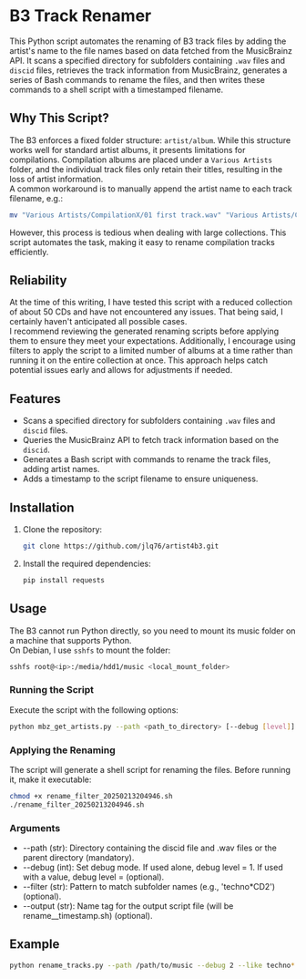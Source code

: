 # B3 Track Renamer
This Python script automates the renaming of B3 track files by adding the artist's name to the file names based on data fetched from the MusicBrainz API. 
It scans a specified directory for subfolders containing `.wav` files and `discid` files, retrieves the track information from MusicBrainz, 
generates a series of Bash commands to rename the files, and then writes these commands to a shell script with a timestamped filename. 

## Why This Script?  
The B3 enforces a fixed folder structure: `artist/album`. 
While this structure works well for standard artist albums, it presents limitations for compilations. 
Compilation albums are placed under a `Various Artists` folder, and the individual track files only retain their titles, resulting in the loss of artist information.  
A common workaround is to manually append the artist name to each track filename, e.g.:  
```sh
mv "Various Artists/CompilationX/01 first track.wav" "Various Artists/CompilationX/01 first track [artist name].wav"
```
However, this process is tedious when dealing with large collections. 
This script automates the task, making it easy to rename compilation tracks efficiently.  

## Reliability  
At the time of this writing, I have tested this script with a reduced collection of about 50 CDs and have not encountered any issues. 
That being said, I certainly haven't anticipated all possible cases.  
I recommend reviewing the generated renaming scripts before applying them to ensure they meet your expectations. 
Additionally, I encourage using filters to apply the script to a limited number of albums at a time rather than running it on the entire collection at once. 
This approach helps catch potential issues early and allows for adjustments if needed.  

## Features
- Scans a specified directory for subfolders containing `.wav` files and `discid` files.
- Queries the MusicBrainz API to fetch track information based on the `discid`.
- Generates a Bash script with commands to rename the track files, adding artist names.
- Adds a timestamp to the script filename to ensure uniqueness.

## Installation
1. Clone the repository:
   ```sh
   git clone https://github.com/jlq76/artist4b3.git
   
2. Install the required dependencies:
   ```sh
   pip install requests

## Usage  
The B3 cannot run Python directly, so you need to mount its music folder on a machine that supports Python.  
On Debian, I use `sshfs` to mount the folder:  
```sh
sshfs root@<ip>:/media/hdd1/music <local_mount_folder>
```

### Running the Script  
Execute the script with the following options:  
```sh
python mbz_get_artists.py --path <path_to_directory> [--debug [level]] [--filter <pattern>] [--output <output_name>]
```

### Applying the Renaming  
The script will generate a shell script for renaming the files. Before running it, make it executable:  
```sh
chmod +x rename_filter_20250213204946.sh
./rename_filter_20250213204946.sh
```

### Arguments
  * --path (str): Directory containing the discid file and .wav files or the parent directory (mandatory).
  * --debug (int): Set debug mode. If used alone, debug level = 1. If used with a value, debug level = <value> (optional).
  * --filter (str): Pattern to match subfolder names (e.g., 'techno*CD2') (optional).
  * --output (str): Name tag for the output script file (will be rename_<output>_timestamp.sh) (optional).

## Example
```sh
python rename_tracks.py --path /path/to/music --debug 2 --like techno* --output my_script
```

